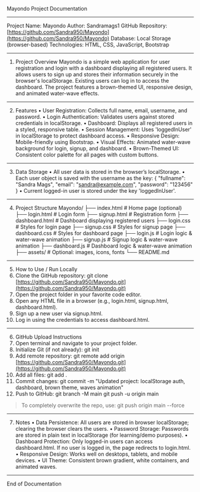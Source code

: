 Mayondo Project Documentation

---

Project Name: Mayondo
Author: Sandramags1
GitHub Repository: [https://github.com/Sandra950/Mayondo](https://github.com/Sandra950/Mayondo)
Database: Local Storage (browser-based)
Technologies: HTML, CSS, JavaScript, Bootstrap

---

1. Project Overview
   Mayondo is a simple web application for user registration and login with a dashboard displaying all registered users.
   It allows users to sign up and stores their information securely in the browser's localStorage. Existing users can log in to access the dashboard.
   The project features a brown-themed UI, responsive design, and animated water-wave effects.

---

2. Features
   • User Registration: Collects full name, email, username, and password.
   • Login Authentication: Validates users against stored credentials in localStorage.
   • Dashboard: Displays all registered users in a styled, responsive table.
   • Session Management: Uses 'loggedInUser' in localStorage to protect dashboard access.
   • Responsive Design: Mobile-friendly using Bootstrap.
   • Visual Effects: Animated water-wave background for login, signup, and dashboard.
   • Brown-Themed UI: Consistent color palette for all pages with custom buttons.

---

3. Data Storage
   • All user data is stored in the browser’s localStorage.
   • Each user object is saved with the username as the key:
   {
   "fullname": "Sandra Mags",
   "email": "[sandra@example.com](mailto:sandra@example.com)",
   "password": "123456"
   }
   • Current logged-in user is stored under the key 'loggedInUser'.

---

4. Project Structure
   Mayondo/
   ├── index.html           # Home page (optional)
   ├── login.html           # Login form
   ├── signup.html          # Registration form
   ├── dashboard.html       # Dashboard displaying registered users
   ├── login.css            # Styles for login page
   ├── signup.css           # Styles for signup page
   ├── dashboard.css        # Styles for dashboard page
   ├── login.js             # Login logic & water-wave animation
   ├── signup.js            # Signup logic & water-wave animation
   ├── dashboard.js         # Dashboard logic & water-wave animation
   ├── assets/              # Optional: images, icons, fonts
   └── README.md

---

5. How to Use / Run Locally
6. Clone the GitHub repository:
   git clone [https://github.com/Sandra950/Mayondo.git](https://github.com/Sandra950/Mayondo.git)
7. Open the project folder in your favorite code editor.
8. Open any HTML file in a browser (e.g., login.html, signup.html, dashboard.html).
9. Sign up a new user via signup.html.
10. Log in using the credentials to access dashboard.html.

---

6. GitHub Upload Instructions
7. Open terminal and navigate to your project folder.
8. Initialize Git (if not already): git init
9. Add remote repository: git remote add origin [https://github.com/Sandra950/Mayondo.git](https://github.com/Sandra950/Mayondo.git)
10. Add all files: git add .
11. Commit changes: git commit -m "Updated project: localStorage auth, dashboard, brown theme, waves animation"
12. Push to GitHub: git branch -M main
    git push -u origin main

> To completely overwrite the repo, use: git push origin main --force

---

7. Notes
   • Data Persistence: All users are stored in browser localStorage; clearing the browser clears the users.
   • Password Storage: Passwords are stored in plain text in localStorage (for learning/demo purposes).
   • Dashboard Protection: Only logged-in users can access dashboard.html. If no user is logged in, the page redirects to login.html.
   • Responsive Design: Works well on desktops, tablets, and mobile devices.
   • UI Theme: Consistent brown gradient, white containers, and animated waves.

---

End of Documentation
